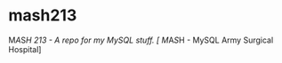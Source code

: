mash213
=======

M*A*S*H 213 - A repo for my MySQL stuff. [ M*A*S*H - MySQL Army Surgical Hospital]
